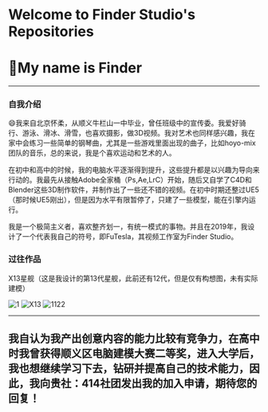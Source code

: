 # Welcome to Finder Studio's Repositories
# 👋My name is Finder
---
### 自我介绍 

😄我来自北京怀柔，从顺义牛栏山一中毕业，曾任班级中的宣传委。我爱好骑行、游泳、滑冰、滑雪，也喜欢摄影，做3D视频。我对艺术也同样感兴趣，我在家中会练习一些简单的钢琴曲，尤其是一些游戏里面出现的曲子，比如hoyo-mix团队的音乐，总的来说，我是个喜欢运动和艺术的人。

在初中和高中的时候，我的电脑水平逐渐得到提升，这些提升都是以兴趣为导向来行动的。我最先从接触Adobe全家桶（Ps,Ae,LrC）开始，随后又自学了C4D和Blender这些3D制作软件，并制作出了一些还不错的视频。在初中时期还整过UE5（那时候UE5刚出），但是因为水平有限暂停了，只建了一些模型，能在引擎内运行。

我是一个极简主义者，喜欢整齐划一，有统一模式的事物。并且在2019年，我设计了一个代表我自己的符号，即FuTesla，其视频工作室为Finder Studio。

### 过往作品

X13星舰（这是我设计的第13代星舰，此前还有12代，但是仅有构想图，未有实际建模）

![1](https://github.com/user-attachments/assets/7e11dfab-d65b-4e0f-b2e6-58b83d35d299)
![X13](https://github.com/user-attachments/assets/c86264d4-6112-4c62-ad08-79f0b6a7477c)
![1122](https://github.com/user-attachments/assets/db444d2a-43ae-4e87-8420-5ac421a6cbf5)


---
## 我自认为我产出创意内容的能力比较有竞争力，在高中时我曾获得顺义区电脑建模大赛二等奖，进入大学后，我也想继续学习下去，钻研并提高自己的技术能力，因此，我向贵社：414社团发出我的加入申请，期待您的回复！
